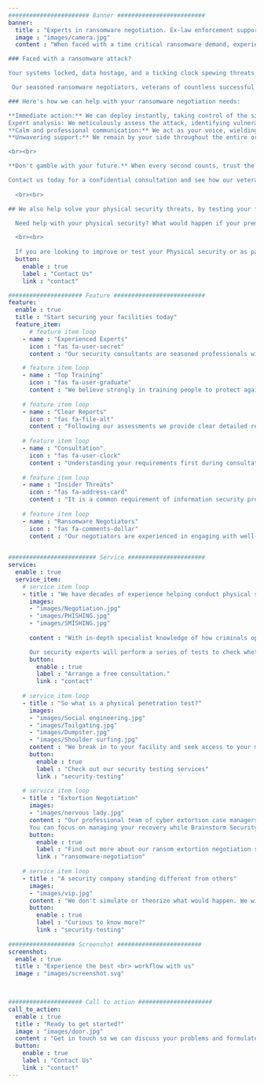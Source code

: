 ```yaml
---
####################### Banner #########################
banner:
  title : "Experts in ransomware negotiation. Ex-law enforcement supporting you during critical ransomware incidents."  
  image : "images/camera.jpg"
  content : "When faced with a time critical ransomware demand, experience makes the difference. Secure your business with an experienced ransomware negotiator.

### Faced with a ransomware attack? 

Your systems locked, data hostage, and a ticking clock spewing threats. In this heart-stopping scenario, panic can be a liability. You need a calm, calculated mind. An operational-tested negotiator who's seen it all before and knows how to navigate criminal environments. That's where we come in.

 Our seasoned ransomware negotiators, veterans of countless successful resolutions, bring unwavering expertise and razor-sharp tactics to the table. We understand the attacker's playbook, their pressure tactics, and their vulnerabilities. We speak their language, having spent decades negotiating with criminals as law enforcement officers. However, unlike them, we prioritise your safety and recovery above all else.

### Here's how we can help with your ransomware negotiation needs:

**Immediate action:** We can deploy instantly, taking control of the situation and minimising downtime.
Expert analysis: We meticulously assess the attack, identifying vulnerabilities and formulating the optimal negotiation strategy.
**Calm and professional communication:** We act as your voice, wielding proven communication tactics to de-escalate the situation and secure the best possible outcome.
**Unwavering support:** We remain by your side throughout the entire ordeal, providing guidance, updates, and emotional support until you're back in full control.

<br><br>

**Don't gamble with your future.** When every second counts, trust the experience that delivers results. 

Contact us today for a confidential consultation and see how our veteran negotiators can help you navigate ransomware or extorsion demands and emerge stronger.
  
  <br><br>

## We also help solve your physical security threats, by testing your facilities and training your people.

  Need help with your physical security? What would happen if your premises or business had a physical intruder gain access? What risks would you be exposed to? Loss of property, loss of data, financial loss, loss of customers, loss of trust in your company, loss of personal possessions? Reputational risk? Compliance risks? Legal risks? 

  <br><br>
  
  If you are looking to improve or test your Physical security or as part of your ongoing cyber security threat assessment, we can help with testing your access, using real attack methods in a controlled way. We will provide you with recommendations on how to improve your security against social engineers (con artists) and physical penetration by an offender."
  button:
    enable : true
    label : "Contact Us"
    link : "contact"

##################### Feature ##########################
feature:
  enable : true
  title : "Start securing your facilities today"
  feature_item:
      # feature item loop
    - name : "Experienced Experts"
      icon : "fas fa-user-secret"
      content : "Our security consultants are seasoned professionals with years of law enforcement, military or cyber experience. We help you to mitigate any insider threats."

    # feature item loop
    - name : "Top Training"
      icon : "fas fa-user-graduate"
      content : "We believe strongly in training people to protect against threats. We can help train your staff to thwart social engineering, cyber and real-world threats."
      
    # feature item loop
    - name : "Clear Reports"
      icon : "fas fa-file-alt"
      content : "Following our assessments we provide clear detailed reports of all our findings, including any recommendations, physical or training improvements for you."
      
    # feature item loop
    - name : "Consultation"
      icon : "fas fa-user-clock"
      content : "Understanding your requirements first during consultation, helps us create tailor-made physical penetration tests, including scope of work and costs."
      
    # feature item loop
    - name : "Insider Threats"
      icon : "fas fa-address-card"
      content : "It is a common requirement of information security programmes to replicate the threat of social engineering attacks through regular penetration tests."
      
    # feature item loop
    - name : "Ransomware Negotiators"
      icon : "fas fa-comments-dollar"
      content : "Our negotiators are experienced in engaging with well-known ransomware groups and threat actors, so are best placed to help with your incident response."
      

######################### Service ######################
service:
  enable : true
  service_item:
    # service item loop
    - title : "We have decades of experience helping conduct physical security tests"
      images:
      - "images/Negotiation.jpg"
      - "images/PHISHING.jpg"
      - "images/SMISHING.jpg"
     
      content : "With in-depth specialist knowledge of how criminals operate, Brainstorm Security is best placed to test the physical penetration of your business. We’ll cover all bases to check for any weak points, then recommend effective changes to bolster your security. <br/> How do you know if your business is secure? The answer – you don’t. Until someone attacks or sneaks in. At that point, you’ll see exactly where your security was lacking. But by then it’s too late. <br><br>

      Our security experts will perform a series of tests to check whether your business is secure. Getting into the mindset of your attacker, we’ll seek to exploit all methods of entry to your business to see how your premises and staff cope – and then consider how you can do things better."
      button:
        enable : true
        label : "Arrange a free consultation."
        link : "contact"
        
    # service item loop
    - title : "So what is a physical penetration test?"
      images:
      - "images/Social engineering.jpg"
      - "images/Tailgating.jpg"
      - "images/Dumpster.jpg"
      - "images/Shoulder surfing.jpg"
      content : "We break in to your facility and seek access to your most valuable assets. We are after your property, data, and even your people. Furthermore, we do this using the same tools and techniques a real threat actor would. We then give you a detailed report on exactly how we did it, and make recommendations on how to prevent real attacks."
      button:
        enable : true
        label : "Check out our security testing services"
        link : "security-testing"
        
    # service item loop
    - title : "Extortion Negotiation"
      images:
      - "images/nervous lady.jpg"
      content : "Our professional team of cyber extortion case managers will negotiate 24/7 on your behalf and won’t stop until directed to or your incident is resolved.
      You can focus on managing your recovery while Brainstorm Security works within your timeline to get to a desired result. You can use our experienced negotiators to ensure both ransom amount and risks are minimised."
      button:
        enable : true
        label : "Find out more about our ransom extortion negotiation services"
        link : "ransomware-negotiation"
        
    # service item loop
    - title : "A security company standing different from others"
      images:
      - "images/vip.jpg"
      content : "We don't simulate or theorize what would happen. We will attempt to breach your physical security, just like the bad guys. It can be easier than you may imagine. We figure out your most likely threats, then use the same methods they would. This leaves no guess work as to how your facility's security would hold up against a real intrusion by criminals or activists. We are experienced at testing the security of VIPs, heads of state and vetted secure facilities. Armed with this knowledge, you can adjust your security to match real world threats."
      button:
        enable : true
        label : "Curious to know more?"
        link : "security-testing"
        
################### Screenshot ########################
screenshot:
  enable : true
  title : "Experience the best <br> workflow with us"
  image : "images/screenshot.svg"

  

##################### Call to action #####################
call_to_action:
  enable : true
  title : "Ready to get started?"
  image : "images/door.jpg"
  content : "Get in touch so we can discuss your problems and formulate a plan to help."
  button:
    enable : true
    label : "Contact Us"
    link : "contact"
---
```

